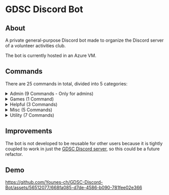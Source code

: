 # GDSC Discord Bot

## About

A private general-purpose Discord bot made to organize the Discord server of a volunteer activities club.

The bot is currently hosted in an Azure VM.

## Commands

There are 25 commands in total, divided into 5 categories:

<details>
<summary>Admin (9 Commands - Only for admins)</summary>

- `&announce <message>`: Sends an announcement to the annoucement channel. ([Source code](./src/commands/admin/announce.py))
- `/clear <filter_by_user?> <filter_by_role?> <filter_by_bot?>`: Clears the specified amount of messages in the channel. ([Source code](./src/commands/admin/clear.py))
- `/shut_up`: Deletes every message sent in the channel except the command invoker and other bots. ([Source code](./src/commands/admin/monitor_chat.py))
- `/stop`: Stops the message deletion of `shut_up` command. ([Source code](./src/commands/admin/monitor_chat.py))
- `/move_all`: Moves every member in the voice channel to another voice channel. ([Source code](./src/commands/admin/move_all.py))
- `/say <message> <channel?>`: Sends a message to the channel. ([Source code](./src/commands/admin/say.py))
- `/set_nick <member> <nickname?>`: Sets the nickname of a member. ([Source code](./src/commands/admin/set_nick.py))
- `/slowmode <channel?> <seconds?>`: Sets or removes the slowmode of the channel. ([Source code](./src/commands/admin/slowmode.py))
- `/snipe`: Retrieves the last deleted messages in the channel. ([Source code](./src/commands/admin/snipe.py))

</details>

<details>
<summary>Games (1 Command)</summary>

- `/rps <member>`: Plays rock-paper-scissors with another member. ([Source code](./src/commands/games/rps.py))

</details>

<details>
<summary>Helpful (3 Commands)</summary>

- `/help <command?>`: Get the list of all commands or get help for a specific command. ([Source code](./src/commands/helpful/help.py))
- `/question <question>`: Get the best answer to your question from StackOverflow! ([Source code](./src/commands/helpful/question.py))
- `/social_media`: Get the social media links of GDSC. ([Source code](./src/commands/helpful/social_media.py))

</details>

<details>
<summary>Misc (5 Commands)</summary>

- `/fact`: Get a random fact. ([Source code](./src/commands/misc/fact.py))
- `/joke <word?>`: Get a random joke. ([Source code](./src/commands/misc/joke.py))
- `/meme <subreddit?>`: Get a random meme from a subreddit. ([Source code](./src/commands/misc/meme.py))
- `/quote`: Get a random quote. ([Source code](./src/commands/misc/quote.py))
- `/ping`: Get the bot's latency. ([Source code](./src/commands/misc/ping.py))

</details>

<details>
<summary>Utility (7 Commands)</summary>

- `/avatar <member?>`: Get the avatar of a member. ([Source code](./src/commands/utility/avatar.py))
- `/corona <country?>`: Get the COVID-19 statistics of a country. ([Source code](./src/commands/utility/corona.py))
- `/icon`: Get the icon of the server. ([Source code](./src/commands/utility/icon.py))
- `/move_me <channel>`: Moves the invoker to the specified voice channel. ([Source code](./src/commands/utility/move_me.py))
- `/server_info`: Display information about the server. ([Source code](./src/commands/utility/server_info.py))
- `/user_info <member?>`: Display information about a member. ([Source code](./src/commands/utility/user_info.py))
- `/weather <city?>`: Get the weather of a city. ([Source code](./src/commands/utility/weather.py))

</details>


## Improvements

The bot is not developed to be reusable for other users because it is tightly coupled to work in just the [GDSC Discord server](https://discord.gg/24VKKDyDh7), so this could be a future refactor.

## Demo 

https://github.com/Younes-ch/GDSC-Discord-Bot/assets/56512077/668fa085-d7de-4586-b090-781fee02e366


